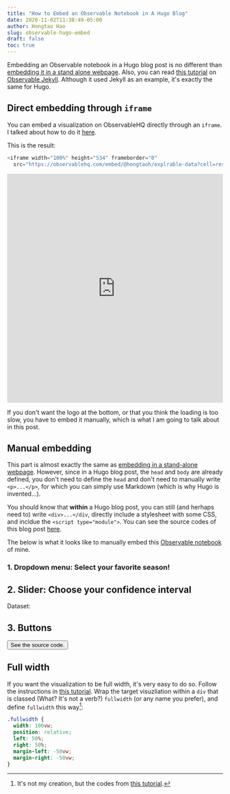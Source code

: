 ```yaml
---
title: "How to Embed an Observable Notebook in A Hugo Blog"
date: 2020-11-02T11:38:49-05:00
author: Hongtao Hao
slug: observable-hugo-embed
draft: false
toc: true
---
```

Embedding an Observable notebook in a Hugo blog post is no different than [embedding it in a stand alone webpage](/en/2020/11/02/exporting-observable-notebook/). Also, you can read [this tutorial](https://visionscarto.net/observable-jekyll/) on [Observable Jekyll](https://visionscarto.net/observable-jekyll/). Although it used Jekyll as an example, it's exactly the same for Hugo. 

## Direct embedding through `iframe`

You can embed a visualization on ObservableHQ directly through an `iframe`. I talked about how to do it [here](/en/2020/11/02/exporting-observable-notebook/#embed-directly-via-iframe).

This is the result:

```js
<iframe width="100%" height="534" frameborder="0"
  src="https://observablehq.com/embed/@hongtaoh/explrable-data?cell=reset&cell=add&cell=D_chart"></iframe>
```
<iframe width="100%" height="534" frameborder="0"
  src="https://observablehq.com/embed/@hongtaoh/explrable-data?cell=reset&cell=add&cell=D_chart"></iframe>

If you don't want the logo at the bottom, or that you think the loading is too slow, you have to embed it manually, which is what I am going to talk about in this post. 

## Manual embedding

This part is almost exactly the same as [embedding in a stand-alone webpage](/en/2020/11/02/exporting-observable-notebook/#embed-manually). However, since in a Hugo blog post, the `head` and `body` are already defined, you don't need to define the `head` and don't need to manually write `<p>...</p>`, for which you can simply use Markdown (which is why Hugo is invented...).

You should know that **within** a Hugo blog post, you can still (and herhaps need to) write `<div>...</div`, directly include a stylesheet with some CSS, and incldue the `<script type="module">`. You can see the source codes of this blog post [here](https://raw.githubusercontent.com/hongtaoh/hongtaoh.github.io/sources/content/en/blog/2020-11-02-embed-observable-notebook-in-blogs.md).

The below is what it looks like to manually embed this [Observable notebook](https://observablehq.com/@hongtaoh/explrable-data) of mine. 

### 1. Dropdown menu: Select your favorite season!

<div>
      <div id="viewof-season"></div>
      <div id="TimeSeason"></div>
</div>

## 2. Slider: Choose your confidence interval

<div>
      <div id="viewof-CI"></div>
      Dataset: <div id="dataset"></div>
      <div id="CIbody"></div>
</div>

## 3. Buttons

<div>
      <div id="add"></div>
      <div id="reset"></div>
      <div id="chart"></div>
      <button type="button" onclick="window.location.href='https://observablehq.com/@hongtaoh/explrable-data#D_chart';">See the source code.</button>
</div>

## Full width

If you want the visualization to be full width, it's very easy to do so. Follow the instructions in [this tutorial](https://visionscarto.net/observable-jekyll/). Wrap the target visuzliation within a `div` that is classed (What? It's not a verb?) `fullwidth` (or any name you prefer), and define `fullwidth` this way[^1]:

```css
.fullwidth {
  width: 100vw;
  position: relative;
  left: 50%;
  right: 50%;
  margin-left: -50vw;
  margin-right: -50vw;
}
```

[^1]: It's not my creation, but the codes from [this tutorial](https://visionscarto.net/observable-jekyll/).

<style>
 #chart,
 #add,
 #reset {
        margin-bottom: 10px;
      }
</style>


<script type="module">
      import {Runtime, Inspector} from "https://cdn.jsdelivr.net/npm/@observablehq/runtime@4/dist/runtime.js";
      import notebook from "https://api.observablehq.com/@hongtaoh/explrable-data.js?v=3";

      function render(_node, value) {
        if (!(value instanceof Element)) {
          const el = document.createElement("span");
          el.innerHTML = value;
          value = el;
        }
        if (_node.firstChild !== value) {
          if (_node.firstChild) {
            while (_node.lastChild !== _node.firstChild) _node.removeChild(_node.lastChild);
            _node.replaceChild(value, _node.firstChild);
          } else {
            _node.appendChild(value);
          }
        }
      }
      
      const renders = {
      	"viewof season": "#viewof-season",
        "TimeSeason": "#TimeSeason",
        "viewof CI": "#viewof-CI",
        "CIbody": "#CIbody",
        "dataset": "#dataset",
        "reset": "#reset",
        "add": "#add",
        "D_chart": "#chart",
      }

      
      const runtime = new Runtime();
      const main = runtime.module(notebook, name => {
        const selector = renders[name];
        if (selector) {
          return {fulfilled: (value) => render(document.querySelector(selector), value)}
        } else {
          return true;
        }
      });
      
  	</script>
